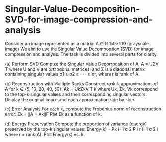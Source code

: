 # Singular-Value-Decomposition-SVD-for-image-compression-and-analysis

Consider an image represented as a matrix:
A ∈ R
150×100 (grayscale image)
We aim to use the Singular Value Decomposition (SVD) for image compression and analysis. The task is divided into several parts for clarity.

(a) Perform SVD
Compute the Singular Value Decomposition of A:
A = UΣV
T
where U and V are orthogonal matrices, and Σ is a diagonal matrix containing singular values σ1 ≥ σ2 ≥ · · · ≥ σr, where r is rank of A.

(b) Reconstruction with Multiple Ranks
Construct rank-k approximations of A for k ∈ {5, 10, 20, 40, 60}:
Ak = UkΣkV
T
k
where Uk, Σk, Vk correspond to the top-k singular values and their corresponding singular vectors. Display the original image and each approximation side by side

(c) Error Analysis
For each k, compute the Frobenius norm of reconstruction error:
Ek = ∥A − Ak∥F
Plot Ek as a function of k.

(d) Energy Preservation
Compute the proportion of variance (energy) preserved by the top-k singular
values:
Energy(k) =
Pk
i=1 σ
2
P
i
r
i=1 σ
2
i
where r = rank(A). Plot Energy(k) vs. k.

